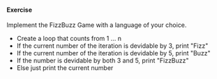 #### Exercise
Implement the FizzBuzz Game with a language of your choice.

- Create a loop that counts from 1 … n
- If the current number of the iteration is devidable by 3, print "Fizz"
- If the current number of the iteration is devidable by 5, print "Buzz"
- If the number is devidable by both 3 and 5, print "FizzBuzz"
- Else just print the current number
